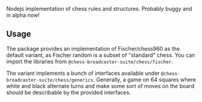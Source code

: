 Nodejs implementation of chess rules and structures.
Probably buggy and in alpha now!

## Usage
The package provides an implementation of Fischer/chess960 as the default variant,
as Fischer random is a subset of "standard" chess.
You can import the libraries from `@chess-broadcaster-suite/chess/fischer`.

The variant implements a bunch of interfaces available under `@chess-broadcaster-suite/chess/generics`.
Generally, a game on 64 squares where white and black alternate turns and make some sort of moves on the board
should be describable by the provided interfaces.
